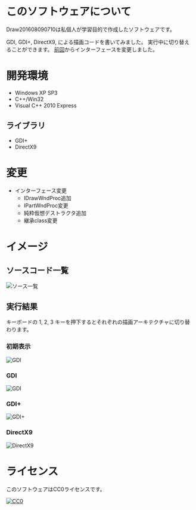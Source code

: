﻿# このソフトウェアについて #

Draw201608090710は私個人が学習目的で作成したソフトウェアです。

GDI, GDI+, DirectX9, による描画コードを書いてみました。
実行中に切り替えることができます。
[前回](https://github.com/ytyaru/Draw201608071349)からインターフェースを変更しました。

# 開発環境 #

* Windows XP SP3
* C++/Win32
* Visual C++ 2010 Express

## ライブラリ ##

* GDI+
* DirectX9

# 変更 #

* インターフェース変更
    * IDrawWndProc追加
    * IPartWndProc変更
    * 純粋仮想デストラクタ追加
    * 継承class変更

# イメージ #

## ソースコード一覧 ##

![ソース一覧](https://cdn-ak.f.st-hatena.com/images/fotolife/y/ytyaru/20160809/20160809120843.png)

## 実行結果 ##

キーボードの 1, 2, 3 キーを押下するとそれぞれの描画アーキテクチャに切り替わります。

### 初期表示 ###

![GDI](https://cdn-ak.f.st-hatena.com/images/fotolife/y/ytyaru/20160808/20160808140243.png)

### GDI ###

![GDI](https://cdn-ak.f.st-hatena.com/images/fotolife/y/ytyaru/20160808/20160808140324.png)

### GDI+ ###

![GDI+](https://cdn-ak.f.st-hatena.com/images/fotolife/y/ytyaru/20160808/20160808140343.png)

### DirectX9 ###

![DirectX9](https://cdn-ak.f.st-hatena.com/images/fotolife/y/ytyaru/20160808/20160808140408.png)

# ライセンス #

このソフトウェアはCC0ライセンスです。

[![CC0](http://i.creativecommons.org/p/zero/1.0/88x31.png "CC0")](http://creativecommons.org/publicdomain/zero/1.0/deed.ja)
